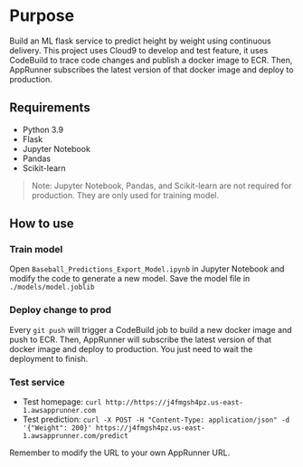 # Purpose
Build an ML flask service to predict height by weight using continuous delivery. This project uses Cloud9 to develop and test feature, it uses CodeBuild to trace code changes and publish a docker image to ECR. Then, AppRunner subscribes the latest version of that docker image and deploy to production. 

## Requirements
- Python 3.9
- Flask
- Jupyter Notebook
- Pandas
- Scikit-learn

> Note: Jupyter Notebook, Pandas, and Scikit-learn are not required for production. They are only used for training model.


## How to use
### Train model
Open `Baseball_Predictions_Export_Model.ipynb` in Jupyter Notebook and modify the code to generate a new model. Save the model file in `./models/model.joblib`

### Deploy change to prod

Every `git push` will trigger a CodeBuild job to build a new docker image and push to ECR. Then, AppRunner will subscribe the latest version of that docker image and deploy to production. You just need to wait the deployment to finish.

### Test service
- Test homepage: `curl http://https://j4fmgsh4pz.us-east-1.awsapprunner.com`
- Test prediction: `curl -X POST -H "Content-Type: application/json" -d '{"Weight": 200}' https://j4fmgsh4pz.us-east-1.awsapprunner.com/predict`

Remember to modify the URL to your own AppRunner URL.

